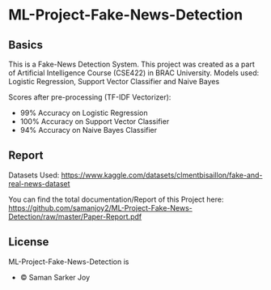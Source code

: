 # ML-Project-Fake-News-Detection
## Basics
This is a Fake-News Detection System. This project was created as a part of Artificial Intelligence Course (CSE422) in BRAC University.
Models used: Logistic Regression, Support Vector Classifier and Naive Bayes

Scores after pre-processing (TF-IDF Vectorizer):

- 99% Accuracy on Logistic Regression
- 100% Accuracy on Support Vector Classifier
- 94% Accuracy on Naive Bayes Classifier

## Report
Datasets Used: https://www.kaggle.com/datasets/clmentbisaillon/fake-and-real-news-dataset

You can find the total documentation/Report of this Project here: https://github.com/samanjoy2/ML-Project-Fake-News-Detection/raw/master/Paper-Report.pdf

## License

ML-Project-Fake-News-Detection is
- © Saman Sarker Joy 
